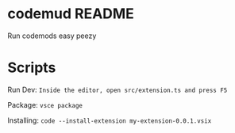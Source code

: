 # codemud README
Run codemods easy peezy

# Scripts
Run Dev: `Inside the editor, open src/extension.ts and press F5`

Package: `vsce package`

Installing: `code --install-extension my-extension-0.0.1.vsix`